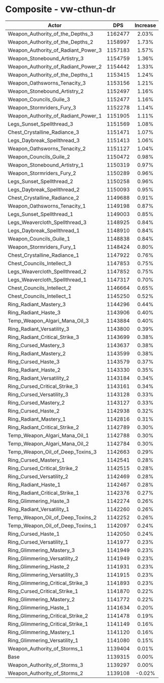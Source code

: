 # Composite - vw-cthun-dr
| Actor | DPS | Increase |
|---|:---:|:---:|
|Weapon_Authority_of_the_Depths_3|1162477|2.03%|
|Weapon_Authority_of_the_Depths_2|1158997|1.73%|
|Weapon_Authority_of_Radiant_Power_3|1157183|1.57%|
|Weapon_Stonebound_Artistry_3|1154759|1.36%|
|Weapon_Authority_of_Radiant_Power_2|1154442|1.33%|
|Weapon_Authority_of_the_Depths_1|1153415|1.24%|
|Weapon_Oathsworns_Tenacity_3|1153156|1.21%|
|Weapon_Stonebound_Artistry_2|1152497|1.16%|
|Weapon_Councils_Guile_3|1152477|1.16%|
|Weapon_Stormriders_Fury_3|1152278|1.14%|
|Weapon_Authority_of_Radiant_Power_1|1151905|1.11%|
|Legs_Sunset_Spellthread_3|1151569|1.08%|
|Chest_Crystalline_Radiance_3|1151471|1.07%|
|Legs_Daybreak_Spellthread_3|1151413|1.06%|
|Weapon_Oathsworns_Tenacity_2|1151127|1.04%|
|Weapon_Councils_Guile_2|1150472|0.98%|
|Weapon_Stonebound_Artistry_1|1150319|0.97%|
|Weapon_Stormriders_Fury_2|1150289|0.96%|
|Legs_Sunset_Spellthread_2|1150258|0.96%|
|Legs_Daybreak_Spellthread_2|1150093|0.95%|
|Chest_Crystalline_Radiance_2|1149688|0.91%|
|Weapon_Oathsworns_Tenacity_1|1149198|0.87%|
|Legs_Sunset_Spellthread_1|1149003|0.85%|
|Legs_Weavercloth_Spellthread_3|1148925|0.84%|
|Legs_Daybreak_Spellthread_1|1148910|0.84%|
|Weapon_Councils_Guile_1|1148838|0.84%|
|Weapon_Stormriders_Fury_1|1148424|0.80%|
|Chest_Crystalline_Radiance_1|1147922|0.76%|
|Chest_Councils_Intellect_3|1147853|0.75%|
|Legs_Weavercloth_Spellthread_2|1147852|0.75%|
|Legs_Weavercloth_Spellthread_1|1147317|0.70%|
|Chest_Councils_Intellect_2|1146664|0.65%|
|Chest_Councils_Intellect_1|1145250|0.52%|
|Ring_Radiant_Mastery_3|1144296|0.44%|
|Ring_Radiant_Haste_3|1143906|0.40%|
|Temp_Weapon_Algari_Mana_Oil_3|1143884|0.40%|
|Ring_Radiant_Versatility_3|1143800|0.39%|
|Ring_Radiant_Critical_Strike_3|1143699|0.38%|
|Ring_Cursed_Mastery_3|1143637|0.38%|
|Ring_Radiant_Mastery_2|1143599|0.38%|
|Ring_Cursed_Haste_3|1143579|0.37%|
|Ring_Radiant_Haste_2|1143330|0.35%|
|Ring_Radiant_Versatility_2|1143184|0.34%|
|Ring_Cursed_Critical_Strike_3|1143161|0.34%|
|Ring_Cursed_Versatility_3|1143128|0.33%|
|Ring_Cursed_Mastery_2|1143127|0.33%|
|Ring_Cursed_Haste_2|1142938|0.32%|
|Ring_Radiant_Mastery_1|1142816|0.31%|
|Ring_Radiant_Critical_Strike_2|1142789|0.30%|
|Temp_Weapon_Algari_Mana_Oil_1|1142788|0.30%|
|Temp_Weapon_Algari_Mana_Oil_2|1142784|0.30%|
|Temp_Weapon_Oil_of_Deep_Toxins_3|1142663|0.29%|
|Ring_Cursed_Mastery_1|1142541|0.28%|
|Ring_Cursed_Critical_Strike_2|1142515|0.28%|
|Ring_Cursed_Versatility_2|1142469|0.28%|
|Ring_Radiant_Haste_1|1142467|0.28%|
|Ring_Radiant_Critical_Strike_1|1142376|0.27%|
|Ring_Glimmering_Haste_3|1142274|0.26%|
|Ring_Radiant_Versatility_1|1142260|0.26%|
|Temp_Weapon_Oil_of_Deep_Toxins_2|1142252|0.26%|
|Temp_Weapon_Oil_of_Deep_Toxins_1|1142097|0.24%|
|Ring_Cursed_Haste_1|1142050|0.24%|
|Ring_Cursed_Versatility_1|1141977|0.23%|
|Ring_Glimmering_Mastery_3|1141949|0.23%|
|Ring_Glimmering_Versatility_2|1141949|0.23%|
|Ring_Glimmering_Haste_2|1141931|0.23%|
|Ring_Glimmering_Versatility_3|1141915|0.23%|
|Ring_Glimmering_Critical_Strike_3|1141893|0.23%|
|Ring_Cursed_Critical_Strike_1|1141870|0.22%|
|Ring_Glimmering_Mastery_2|1141772|0.22%|
|Ring_Glimmering_Haste_1|1141634|0.20%|
|Ring_Glimmering_Critical_Strike_2|1141478|0.19%|
|Ring_Glimmering_Critical_Strike_1|1141149|0.16%|
|Ring_Glimmering_Mastery_1|1141120|0.16%|
|Ring_Glimmering_Versatility_1|1141080|0.15%|
|Weapon_Authority_of_Storms_1|1139404|0.01%|
|Base|1139315|0.00%|
|Weapon_Authority_of_Storms_3|1139297|0.00%|
|Weapon_Authority_of_Storms_2|1139108|-0.02%|
